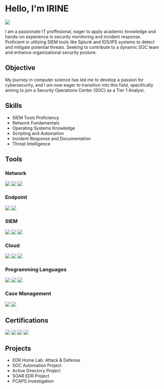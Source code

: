 # Hello, I'm IRINE
<a href="https://www.linkedin.com/in/irine-anto"><img src="https://img.shields.io/badge/-LinkedIn-0072b1?&style=for-the-badge&logo=linkedin&logoColor=white" /></a>

I am a passionate IT proffesional, eager to apply academic knowledge and hands-on experience in security monitoring and incident response. Proficient in utilizing SIEM tools like Splunk and IDS/IPS systems to detect and mitigate potential threats. Seeking to contribute to a dynamic SOC team and enhance organizational security posture.

## Objective

My journey in computer science has led me to develop a passion for cybersecurity, and I am now eager to transition into this field, specifically aiming to join a Security Operations Center (SOC) as a Tier 1 Analyst.

## Skills


+ SIEM Tools Proficiency      
+ Network Fundamentals 
+ Operating Systems Knowledge        
+ Scripting and Automation    
+ Incident Response and Documentation                
+ Threat Intelligence

## Tools

### Network
<div>
    <img src="https://img.shields.io/badge/-Wireshark-1679A7?&style=for-the-badge&logo=Wireshark&logoColor=white" />
    <img src="https://img.shields.io/badge/-Suricata-EF3B2D?&style=for-the-badge&logo=Suricata&logoColor=white" />
    <img src="https://img.shields.io/badge/-Zeek-777BB4?&style=for-the-badge&logo=Zeek&logoColor=white" />
</div>

### Endpoint
<div>
    <img src="https://img.shields.io/badge/-Microsoft_Defender_for_Endpoint-00A4EF?&style=for-the-badge&logo=Microsoft&logoColor=white" />
    <img src="https://img.shields.io/badge/-Velociraptor-4B275F?&style=for-the-badge&logo=Velociraptor&logoColor=white" />
</div>

### SIEM
<div>
    <img src="https://img.shields.io/badge/Shuffle-FF6347?style=for-the-badge&logo=shuffle&logoColor=white" />
    <img src="https://img.shields.io/badge/-Splunk-000000?&style=for-the-badge&logo=Splunk&logoColor=white" />
    <img src="https://img.shields.io/badge/-Elastic-005571?&style=for-the-badge&logo=Elastic&logoColor=white" />
</div>

### Cloud
<div>
    <img src="https://img.shields.io/badge/Google%20Cloud-%234285F4.svg?style=for-the-badge&logo=google-cloud&logoColor=white" />
    <img src="https://img.shields.io/badge/Azure-%230072C6.svg?style=for-the-badge&logo=microsoftazure&logoColor=white" />
    <img src="https://img.shields.io/badge/DigitalOcean-%230167ff.svg?style=for-the-badge&logo=digitalocean&logoColor=white" />
</div>

### Programming Languages
<div>
    <img src="https://img.shields.io/badge/-Python-3776AB?style=flat&logo=python&logoColor=white" />
    <img src="https://img.shields.io/badge/HTML-3776AB?style=for-the-badge&logo=html5&logoColor=white" />
    <img src="https://img.shields.io/badge/Java-ED8B00?style=for-the-badge&logo=openjdk&logoColor=white" />
</div>

### Case Management
<div>
    <img src="https://img.shields.io/badge/TheHive-FF6A00?style=for-the-badge&logo=thehive&logoColor=white" />
    <img src="https://img.shields.io/badge/ServiceNow-0078D4?style=for-the-badge&logo=servicenow&logoColor=white" />
</div>

## Certifications
<div>
<img src="https://img.shields.io/badge/Azure%20Fundamentals%20AZ--900-0078D4?style=for-the-badge&logo=microsoftazure&logoColor=white" />
<img src="https://img.shields.io/badge/Google%20Cybersecurity%20Certificate-4285F4?style=for-the-badge&logo=google&logoColor=white" />
<img src="https://img.shields.io/badge/TryHackMe%20Level%201-000000?style=for-the-badge&logo=tryhackme&logoColor=white" />
<img src="https://img.shields.io/badge/IBM%20Python%20for%20Data%20Science-0056A0?style=for-the-badge&logo=ibm&logoColor=white" />
</div>

## Projects
- EDR Home Lab: Attack & Defense
- SOC Automation Project
- Active Directory Project
- SOAR EDR Project
- PCAPS Investigation
